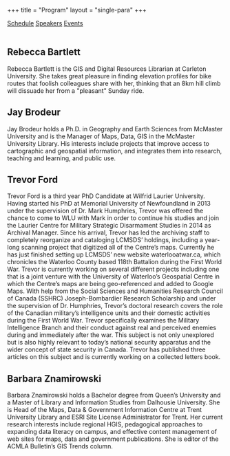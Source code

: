 +++
title = "Program"
layout = "single-para"
+++

<div class="program expanded button-group">
  <a href="../schedule" class="button">Schedule</a>
  <a href="../speakers" class="button active">Speakers</a>
  <a href="../events" class="button">Events</a>
</div>
<br />

## Rebecca Bartlett
Rebecca Bartlett is the GIS and Digital Resources Librarian at Carleton University. She takes great pleasure in finding elevation profiles for bike routes that foolish colleagues share with her, thinking that an 8km hill climb will dissuade her from a "pleasant" Sunday ride.
## Jay Brodeur
Jay Brodeur holds a Ph.D. in Geography and Earth Sciences from McMaster University and is the Manager of Maps, Data, GIS in the McMaster University Library. His interests include projects that improve access to cartographic and geospatial information, and integrates them into research, teaching and learning, and public use.
## Trevor Ford
Trevor Ford is a third year PhD Candidate at Wilfrid Laurier University. Having started his PhD at Memorial University of Newfoundland in 2013 under the supervision of Dr. Mark Humphries, Trevor was offered the chance to come to WLU with Mark in order to continue his studies and join the Laurier Centre for Military Strategic Disarmament Studies in 2014 as Archival Manager. Since his arrival, Trevor has led the archiving staff to completely reorganize and cataloging LCMSDS’ holdings, including a year-long scanning project that digitized all of the Centre’s maps. Currently he has just finished setting up LCMSDS’ new website waterlooatwar.ca, which chronicles the Waterloo County based 118th Battalion during the First World War. Trevor is currently working on several different projects including one that is a joint venture with the University of Waterloo’s Geospatial Centre in which the Centre’s maps are being geo-referenced and added to Google Maps.
With help from the Social Sciences and Humanities Research Council of Canada (SSHRC) Joseph-Bombardier Research Scholarship and under the supervision of Dr. Humphries, Trevor’s doctoral research covers the role of the Canadian military’s intelligence units and their domestic activities during the First World War. Trevor specifically examines the Military Intelligence Branch and their conduct against real and perceived enemies during and immediately after the war. This subject is not only unexplored but is also highly relevant to today’s national security apparatus and the wider concept of state security in Canada. Trevor has published three articles on this subject and is currently working on a collected letters book.

## Barbara Znamirowski
Barbara Znamirowski holds a Bachelor degree from Queen’s University and a Master of Library and Information Studies from Dalhousie University. She is Head of the Maps, Data & Government Information Centre at Trent University Library and ESRI Site License Administrator for Trent. Her current research interests include regional HGIS, pedagogical approaches to expanding data literacy on campus, and effective content management of web sites for maps, data and government publications. She is editor of the ACMLA Bulletin’s GIS Trends column.